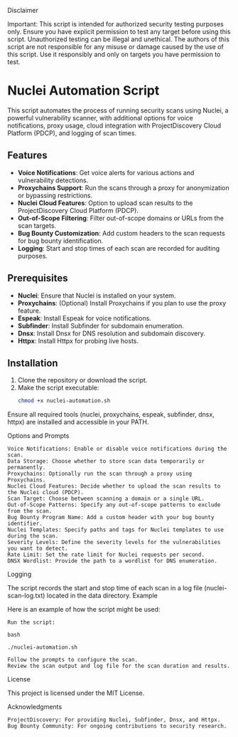 Disclaimer

Important: This script is intended for authorized security testing purposes only. Ensure you have explicit permission to test any target before using this script. Unauthorized testing can be illegal and unethical. The authors of this script are not responsible for any misuse or damage caused by the use of this script. Use it responsibly and only on targets you have permission to test.



# Nuclei Automation Script

This script automates the process of running security scans using Nuclei, a powerful vulnerability scanner, with additional options for voice notifications, proxy usage, cloud integration with ProjectDiscovery Cloud Platform (PDCP), and logging of scan times.

## Features

- **Voice Notifications**: Get voice alerts for various actions and vulnerability detections.
- **Proxychains Support**: Run the scans through a proxy for anonymization or bypassing restrictions.
- **Nuclei Cloud Features**: Option to upload scan results to the ProjectDiscovery Cloud Platform (PDCP).
- **Out-of-Scope Filtering**: Filter out-of-scope domains or URLs from the scan targets.
- **Bug Bounty Customization**: Add custom headers to the scan requests for bug bounty identification.
- **Logging**: Start and stop times of each scan are recorded for auditing purposes.

## Prerequisites

- **Nuclei**: Ensure that Nuclei is installed on your system.
- **Proxychains**: (Optional) Install Proxychains if you plan to use the proxy feature.
- **Espeak**: Install Espeak for voice notifications.
- **Subfinder**: Install Subfinder for subdomain enumeration.
- **Dnsx**: Install Dnsx for DNS resolution and subdomain discovery.
- **Httpx**: Install Httpx for probing live hosts.

## Installation

1. Clone the repository or download the script.
2. Make the script executable:
   ```bash
   chmod +x nuclei-automation.sh


Ensure all required tools (nuclei, proxychains, espeak, subfinder, dnsx, httpx) are installed and accessible in your PATH.




Options and Prompts

    Voice Notifications: Enable or disable voice notifications during the scan.
    Data Storage: Choose whether to store scan data temporarily or permanently.
    Proxychains: Optionally run the scan through a proxy using Proxychains.
    Nuclei Cloud Features: Decide whether to upload the scan results to the Nuclei cloud (PDCP).
    Scan Target: Choose between scanning a domain or a single URL.
    Out-of-Scope Patterns: Specify any out-of-scope patterns to exclude from the scan.
    Bug Bounty Program Name: Add a custom header with your bug bounty identifier.
    Nuclei Templates: Specify paths and tags for Nuclei templates to use during the scan.
    Severity Levels: Define the severity levels for the vulnerabilities you want to detect.
    Rate Limit: Set the rate limit for Nuclei requests per second.
    DNSX Wordlist: Provide the path to a wordlist for DNS enumeration.

Logging

The script records the start and stop time of each scan in a log file (nuclei-scan-log.txt) located in the data directory.
Example

Here is an example of how the script might be used:

    Run the script:

    bash

    ./nuclei-automation.sh

    Follow the prompts to configure the scan.
    Review the scan output and log file for the scan duration and results.

License

This project is licensed under the MIT License.

Acknowledgments

    ProjectDiscovery: For providing Nuclei, Subfinder, Dnsx, and Httpx.
    Bug Bounty Community: For ongoing contributions to security research.
